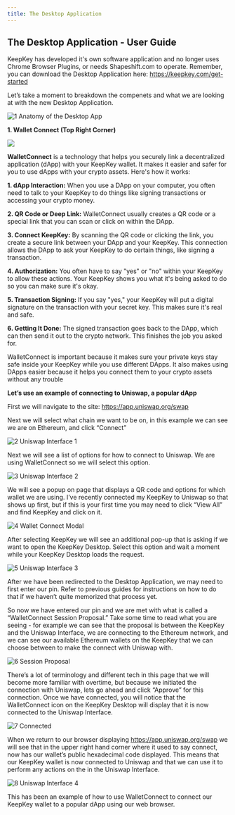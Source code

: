 ```yaml
---
title: The Desktop Application
---
```


## The Desktop Application - User Guide ##

KeepKey has developed it's own software application and no longer uses Chrome Browser Plugins, or needs Shapeshift.com to operate.
Remember, you can download the Desktop Application here: https://keepkey.com/get-started

Let’s take  a moment to breakdown the compenets and what we are looking at with the new Desktop Application.

![1  Anatomy of the Desktop App](https://github.com/BitHighlander/keepkey-docs/assets/47842709/db4370bd-0d4d-4044-bb15-412eae49667d)


**1. Wallet Connect (Top Right Corner)**

![](https://github.com/BitHighlander/keepkey-docs/assets/47842709/dad2a0b8-17cd-4540-9920-94d5acbf5227")



**WalletConnect** is a technology that helps you securely link a decentralized application (dApp) with your KeepKey wallet. It makes it easier and safer for you to use dApps with your crypto assets.
Here's how it works:


**1.	dApp Interaction:** When you use a DApp on your computer, you often need to talk to your KeepKey to do things like signing transactions or accessing your crypto money.

**2.	QR Code or Deep Link:** WalletConnect usually creates a QR code or a special link that you can scan or click on within the DApp.

**3.	Connect KeepKey:** By scanning the QR code or clicking the link, you create a secure link between your DApp and your KeepKey. This connection allows the DApp to ask your KeepKey to do certain things, like signing a transaction.

**4.	Authorization:** You often have to say "yes" or "no" within your KeepKey to allow these actions. Your KeepKey shows you what it's being asked to do so you can make sure it's okay.

**5.	Transaction Signing:** If you say "yes," your KeepKey will put a digital signature on the transaction with your secret key. This makes sure it's real and safe.

**6.	Getting It Done:** The signed transaction goes back to the DApp, which can then send it out to the crypto network. This finishes the job you asked for.

WalletConnect is important because it makes sure your private keys stay safe inside your KeepKey while you use different DApps. It also makes using DApps easier because it helps you connect them to your crypto assets without any trouble



**Let’s use an example of connecting to Uniswap, a popular dApp**


First we will navigate to the site: https://app.uniswap.org/swap

Next we will select what chain we want to be on, in this example we can see we are on Ethereum, and click “Connect”

![2 Uniswap Interface 1](https://github.com/BitHighlander/keepkey-docs/assets/47842709/e2931b64-4d59-4138-ba00-b8977207aff4)

Next we will see a list of options for how to connect to Uniswap. We are using WalletConnect so we will select this option.

![3 Uniswap Interface 2](https://github.com/BitHighlander/keepkey-docs/assets/47842709/fcfbf952-c62f-432d-8e4f-f148b6a9d7b0)

We will see a popup on page that displays a QR code and options for which wallet we are using. 
I’ve recently connected my KeepKey to Uniswap so that shows up first, but if this is your first time you may need to click “View All” and find KeepKey and click on it. 

![4 Wallet Connect Modal](https://github.com/BitHighlander/keepkey-docs/assets/47842709/91b98777-5c19-4590-bc24-1fa4557403e5)

After selecting KeepKey we will see an additional pop-up that is asking if we want to open the KeepKey Desktop. 
Select this option and wait a moment while your KeepKey Desktop loads the request.

![5 Uniswap Interface 3](https://github.com/BitHighlander/keepkey-docs/assets/47842709/984fde08-acc6-4883-a3d4-0406ba1bb736)

After we have been redirected to the Desktop Application, we may need to first enter our pin. 
Refer to previous guides for instructions on how to do that if we haven’t quite memorized that process yet. 

So now we have entered our pin and we are met with what is called a “WalletConnect Session Proposal.” 
Take some time to read what you are seeing - for example we can see that the proposal is between the KeepKey and the Uniswap Interface, we are connecting to the Ethereum network, and we can see our available Ethereum wallets on the KeepKey that we can choose between to make the connect with Uniswap with. 

![6 Session Proposal](https://github.com/BitHighlander/keepkey-docs/assets/47842709/f02cad05-f426-492a-a5c9-794f0a289a47)

There’s a lot of terminology and different tech in this page that we will become more familiar with overtime, 
but because we initiated the connection with Uniswap, lets go ahead and click “Approve” for this connection.
Once we have connected, you will notice that the WalletConnect icon on the KeepKey Desktop will display that it is now connected to the Uniswap Interface.

![7 Connected](https://github.com/BitHighlander/keepkey-docs/assets/47842709/47b476c0-cc10-435b-afca-f63b79d2f028)

When we return to our browser displaying https://app.uniswap.org/swap we will see that in the upper right hand corner where it used to say connect, now has our wallet’s public hexadecimal code displayed. This means that our KeepKey wallet is now connected to Uniswap and that we can use it to perform any actions on the in the Uniswap Interface.

![8 Uniswap Interface 4](https://github.com/BitHighlander/keepkey-docs/assets/47842709/afe95a1f-9271-4d10-9bc9-06c316e5f43f)

This has been an example of how to use WalletConnect to connect our KeepKey wallet to a popular dApp using our web browser.







